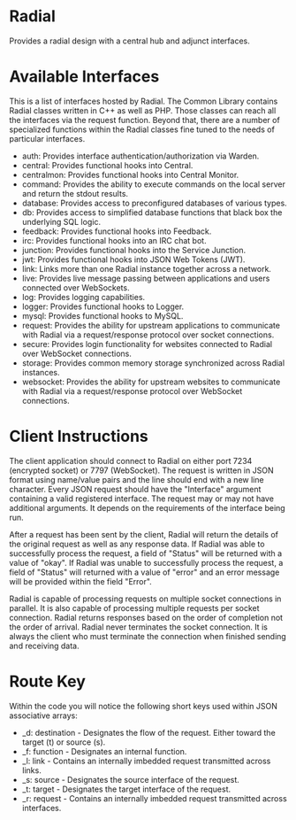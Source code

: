 # Radial
Provides a radial design with a central hub and adjunct interfaces.

# Available Interfaces
This is a list of interfaces hosted by Radial.  The Common Library contains Radial classes written in C++ as well as PHP.  Those classes can reach all the interfaces via the request function. Beyond that, there are a number of specialized functions within the Radial classes fine tuned to the needs of particular interfaces.

* auth:  Provides interface authentication/authorization via Warden.
* central:  Provides functional hooks into Central.
* centralmon:  Provides functional hooks into Central Monitor.
* command:  Provides the ability to execute commands on the local server and return the stdout results.
* database:  Provides access to preconfigured databases of various types.
* db:  Provides access to simplified database functions that black box the underlying SQL logic.
* feedback:  Provides functional hooks into Feedback.
* irc:  Provides functional hooks into an IRC chat bot.
* junction:  Provides functional hooks into the Service Junction.
* jwt:  Provides functional hooks into JSON Web Tokens (JWT).
* link:  Links more than one Radial instance together across a network.
* live:  Provides live message passing between applications and users connected over WebSockets.
* log:  Provides logging capabilities.
* logger:  Provides functional hooks to Logger.
* mysql:  Provides functional hooks to MySQL.
* request:  Provides the ability for upstream applications to communicate with Radial via a request/response protocol over socket connections.
* secure:  Provides login functionality for websites connected to Radial over WebSocket connections.
* storage:  Provides common memory storage synchronized across Radial instances.
* websocket:  Provides the ability for upstream websites to communicate with Radial via a request/response protocol over WebSocket connections.

# Client Instructions
The client application should connect to Radial on either port 7234 (encrypted socket) or 7797 (WebSocket).  The request is written in JSON format using name/value pairs and the line should end with a new line character.  Every JSON request should have the "Interface" argument containing a valid registered interface.  The request may or may not have additional arguments.  It depends on the requirements of the interface being run.

After a request has been sent by the client, Radial will return the details of the original request as well as any response data. If Radial was able to successfully process the request, a field of "Status" will be returned with a value of "okay".  If Radial was unable to successfully process the request, a field of "Status" will returned with a value of "error" and an error message will be provided within the field "Error".

Radial is capable of processing requests on multiple socket connections in parallel.  It is also capable of processing multiple requests per socket connection.  Radial returns responses based on the order of completion not the order of arrival.  Radial never terminates the socket connection.  It is always the client who must terminate the connection when finished sending and receiving data.

# Route Key
Within the code you will notice the following short keys used within JSON associative arrays:

* _d:  destination - Designates the flow of the request.  Either toward the target (t) or source (s).
* _f:  function - Designates an internal function.
* _l:  link - Contains an internally imbedded request transmitted across links.
* _s:  source - Designates the source interface of the request.
* _t:  target - Designates the target interface of the request.
* _r:  request - Contains an internally imbedded request transmitted across interfaces.
